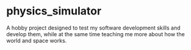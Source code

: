 # physics_simulator
A hobby project designed to test my software development skills and develop them, while at the same time teaching me more about how the world and space works.